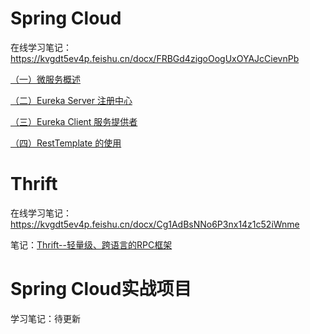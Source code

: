 # Spring Cloud

在线学习笔记：https://kvgdt5ev4p.feishu.cn/docx/FRBGd4zigoOogUxOYAJcCievnPb

[（一）微服务概述](https://kvgdt5ev4p.feishu.cn/docx/FRBGd4zigoOogUxOYAJcCievnPb#CAAYd4Sq6oeiEMx0waBc2tRonMg)

[（二）Eureka Server 注册中心](https://kvgdt5ev4p.feishu.cn/docx/FRBGd4zigoOogUxOYAJcCievnPb#BOyAdKmsEoOSAaxwnJXcuSyenIh)

[（三）Eureka Client 服务提供者](https://kvgdt5ev4p.feishu.cn/docx/FRBGd4zigoOogUxOYAJcCievnPb#A4CsdmSGgockCKx4bqZcHNtlnuh)

[（四）RestTemplate 的使用](https://kvgdt5ev4p.feishu.cn/docx/FRBGd4zigoOogUxOYAJcCievnPb#LiS6dsyYmoY88SxA6eUcXmgSn1h)

# Thrift

在线学习笔记：https://kvgdt5ev4p.feishu.cn/docx/Cg1AdBsNNo6P3nx14z1c52iWnme

笔记：[Thrift--轻量级、跨语言的RPC框架](https://github.com/zhanghaok/Awesome-of-MicroService/blob/main/Thrift/Thrift--%E8%BD%BB%E9%87%8F%E7%BA%A7%E3%80%81%E8%B7%A8%E8%AF%AD%E8%A8%80%E7%9A%84RPC%E6%A1%86%E6%9E%B6.pdf)

# Spring Cloud实战项目

学习笔记：待更新

